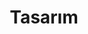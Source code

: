 ---
title: "Tasarım"
description: "Kendi 3D modellerinizi nasıl oluşturacağınızı öğrenin. Fusion 360, Blender gibi programlar için başlangıç ve ileri seviye tasarım rehberleri."
---